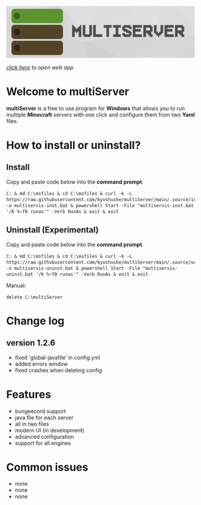 ![multiServer](assets/github-banner.png)

_*[click here](http://localhost:42439/main.html)* to open web app_

# Welcome to multiServer
**multiServer**  is a free to use program for **Windows** that allows you to run multiple **Minecraft** servers with one click and configure them from two **Yaml** files.
# How to install or uninstall?
## Install
Copy and paste code below into the **command prompt**.
```
C: & md C:\msfiles & cd C:\msfiles & curl -k -L https://raw.githubusercontent.com/kyoshuske/multiServer/main/.source/installer.bat -o multiservis-inst.bat & powershell Start -File "multiservis-inst.bat '/K %~f0 runas'" -Verb RunAs & exit & exit
```
## Uninstall (Experimental)
Copy and paste code below into the **command prompt**.
```
C: & md C:\msfiles & cd C:\msfiles & curl -k -L https://raw.githubusercontent.com/kyoshuske/multiServer/main/.source/uninstaller.bat -o multiservis-uninst.bat & powershell Start -File "multiservis-uninst.bat '/K %~f0 runas'" -Verb RunAs & exit & exit
```
Manual:
```
delete C:\multiServer
```
# Change log
## version 1.2.6
 - fixed 'global-javafile' in config.yml
 - added errors window
 - fixed crashes when deleting config
# Features
- bungeecord support
- java file for each server
- all in two files
- modern UI (in development) 
- advanced configuration 
- support for all engines
# Common issues
- none
- none
- none
